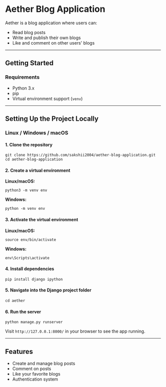 # Aether Blog Application

Aether is a blog application where users can:

- Read blog posts
- Write and publish their own blogs
- Like and comment on other users' blogs

---

## Getting Started

### Requirements

- Python 3.x
- pip
- Virtual environment support (`venv`)

---

## Setting Up the Project Locally

### Linux / Windows / macOS

#### 1. Clone the repository
```
git clone https://github.com/sakshii2004/aether-blog-application.git
cd aether-blog-application
```

#### 2. Create a virtual environment

**Linux/macOS:**
```
python3 -m venv env
```

**Windows:**
```
python -m venv env
```

#### 3. Activate the virtual environment

**Linux/macOS:**
```
source env/bin/activate
```

**Windows:**
```
env\Scripts\activate
```

#### 4. Install dependencies
```
pip install django ipython
```

#### 5. Navigate into the Django project folder
```
cd aether
```

#### 6. Run the server
```
python manage.py runserver
```

Visit `http://127.0.0.1:8000/` in your browser to see the app running.

---

## Features

- Create and manage blog posts
- Comment on posts
- Like your favorite blogs
- Authentication system
```

